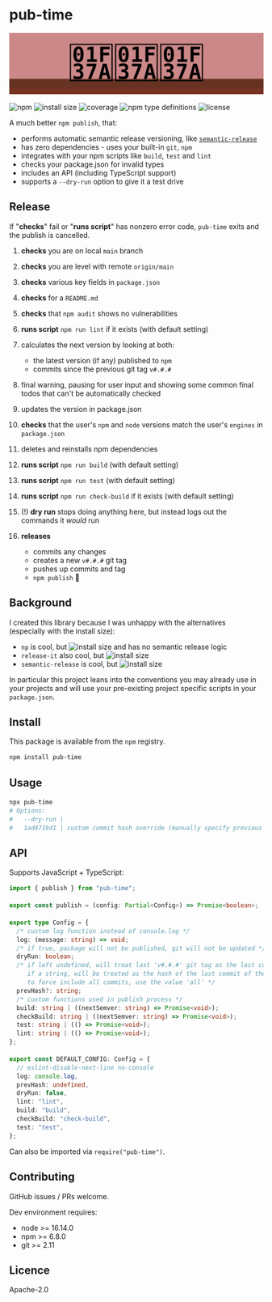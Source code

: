 # pub-time

![banner](banner.svg)

![npm](https://img.shields.io/npm/v/pub-time)
![install size](https://packagephobia.com/badge?p=pub-time)
![coverage](https://img.shields.io/badge/dynamic/json?url=https%3A%2F%2Fraw.githubusercontent.com%2Ftbjgolden%2Fpub-time%2Fmain%2Fcoverage.json&label=coverage&query=$.total.lines.pct&color=brightgreen&suffix=%25)
![npm type definitions](https://img.shields.io/npm/types/pub-time)
![license](https://img.shields.io/npm/l/pub-time)

A much better `npm publish`, that:

- performs automatic semantic release versioning, like
  [`semantic-release`](https://github.com/semantic-release/semantic-release#commit-message-format)
- has zero dependencies - uses your built-in `git`, `npm`
- integrates with your npm scripts like `build`, `test` and `lint`
- checks your package.json for invalid types
- includes an API (including TypeScript support)
- supports a `--dry-run` option to give it a test drive

## Release

If "**checks**" fail or "**runs script**" has nonzero error code, `pub-time` exits and the publish
is cancelled.

1. **checks** you are on local `main` branch
2. **checks** you are level with remote `origin/main`
3. **checks** various key fields in `package.json`
4. **checks** for a `README.md`
5. **checks** that `npm audit` shows no vulnerabilities
6. **runs script** `npm run lint` if it exists (with default setting)
7. calculates the next version by looking at both:

   - the latest version (if any) published to `npm`
   - commits since the previous git tag `v#.#.#`

8. final warning, pausing for user input and showing some common final todos that can't be
   automatically checked
9. updates the version in package.json
10. **checks** that the user's `npm` and `node` versions match the user's `engines` in
    `package.json`
11. deletes and reinstalls npm dependencies
12. **runs script** `npm run build` (with default setting)
13. **runs script** `npm run test` (with default setting)
14. **runs script** `npm run check-build` if it exists (with default setting)
15. (!) **dry run** stops doing anything here, but instead logs out the commands it _would_ run
16. **releases**

    - commits any changes
    - creates a new `v#.#.#` git tag
    - pushes up commits and tag
    - `npm publish` 🎉

## Background

I created this library because I was unhappy with the alternatives (especially with the install
size):

- `np` is cool, but ![install size](https://packagephobia.com/badge?p=np) and has no semantic
  release logic
- `release-it` also cool, but ![install size](https://packagephobia.com/badge?p=release-it)
- `semantic-release` is cool, but
  ![install size](https://packagephobia.com/badge?p=semantic-release)

In particular this project leans into the conventions you may already use in your projects and will
use your pre-existing project specific scripts in your `package.json`.

## Install

This package is available from the `npm` registry.

```sh
npm install pub-time
```

## Usage

```sh
npx pub-time
# Options:
#   --dry-run |
#   1ad4719d1 | custom commit hash override (manually specify previous release commit)
```

## API

Supports JavaScript + TypeScript:

```ts
import { publish } from "pub-time";

export const publish = (config: Partial<Config>) => Promise<boolean>;

export type Config = {
  /* custom log function instead of console.log */
  log: (message: string) => void;
  /* if true, package will not be published, git will not be updated */
  dryRun: boolean;
  /* if left undefined, will treat last 'v#.#.#' git tag as the last commit of the prev release
     if a string, will be treated as the hash of the last commit of the prev release
     to force include all commits, use the value 'all' */
  prevHash?: string;
  /* custom functions used in publish process */
  build: string | ((nextSemver: string) => Promise<void>);
  checkBuild: string | ((nextSemver: string) => Promise<void>);
  test: string | (() => Promise<void>);
  lint: string | (() => Promise<void>);
};

export const DEFAULT_CONFIG: Config = {
  // eslint-disable-next-line no-console
  log: console.log,
  prevHash: undefined,
  dryRun: false,
  lint: "lint",
  build: "build",
  checkBuild: "check-build",
  test: "test",
};
```

Can also be imported via `require("pub-time")`.

## Contributing

GitHub issues / PRs welcome.

Dev environment requires:

- node >= 16.14.0
- npm >= 6.8.0
- git >= 2.11

## Licence

Apache-2.0
